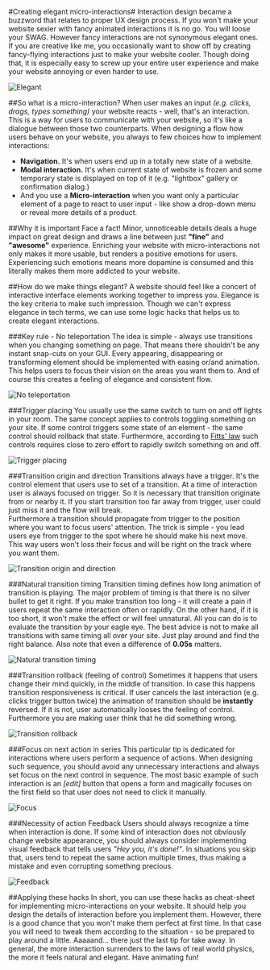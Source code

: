 #Creating elegant micro-interactions#
Interaction design became a buzzword that relates to proper UX design process. If you won't make your website sexier with fancy animated interactions it is no go. You will loose your SWAG. 
However fancy interactions are not synonymous elegant ones. If you are creative like me, you occasionally want to show off by creating fancy-flying interactions just to make your website cooler. Though doing that, it is especially easy to screw up your entire user experience and make your website annoying or even harder to use.

![Elegant](https://www.dropbox.com/s/y8y7o00i1h4cr9e/elegant_bw.jpg?dl=1)


##So what is a micro-interaction?
When user makes an input *(e.g. clicks, drags, types something)* your website reacts - well, that's an interaction. This is a way for users to communicate with your website, so it's like a dialogue between those two counterparts. When designing a flow how users behave on your website, you always to few choices how to implement interactions: 

 - **Navigation.** It's when users end up in a totally new state of a website. 
 - **Modal interaction.** It's when current state of website is frozen and some temporary state is displayed on top of it (e.g. "lightbox" gallery or confirmation dialog.) 
 - And you use a **Micro-interaction** when you want only a particular element of a page to react to user input - like show a drop-down menu or reveal more details of a product. 

##Why it is important
Face a fact! Minor, unnoticeable details deals a huge impact on great design and draws a line between just **"fine"** and **"awesome"** experience. Enriching your website with micro-interactions not only makes it more usable, but renders a positive emotions for users. Experiencing such emotions means more dopamine is consumed and this literally makes them more addicted to your website. 

##How do we make things elegant?
A website should feel like a concert of interactive interface elements working together to impress you. Elegance is the key criteria to make such impression. Though we can't express elegance in tech terms, we can use some logic hacks that helps us to create elegant interactions.   

###Key rule - No teleportation
The idea is simple - always use transitions when you changing something on page. That means there shouldn't be any instant snap-cuts on your GUI. Every appearing, disappearing or transforming element should be implemented with easing or/and animation. This helps users to focus their vision on the areas you want them to. And of course this creates a feeling of elegance and consistent flow.   

![No teleportation](https://www.dropbox.com/s/vl4p795upnlhxzt/no-teleport.gif?dl=1)

###Trigger placing
You usually use the same switch to turn on and off lights in your room. The same concept applies to controls toggling something on your site. If some control triggers some state of an element - the same control should rollback that state. Furthermore, according to [Fitts' law](http://en.wikipedia.org/wiki/Fitts%27s_law) such controls requires close to zero effort to rapidly switch something on and off.  

![Trigger placing](https://www.dropbox.com/s/t938990pcm9xapf/trigger-placement.gif?dl=1)

###Transition origin and direction
Transitions always have a trigger. It's the control element that users use to set of a transition. At a time of interaction user is always focused on trigger. So it is necessary that transition originate from or nearby it. If you start transition too far away from trigger, user could just miss it and the flow will break.  
Furthermore a transition should propagate from trigger to the position where you want to focus users' attention. The trick is simple - you lead users eye from trigger to the spot where he should make his next move. This way users won't loss their focus and will be right on the track where you want them. 

![Transition origin and direction](https://www.dropbox.com/s/9ej97oq1rqiqx4c/origin.gif?dl=1)

###Natural transition timing
Transition timing defines how long animation of transition is playing. The major problem of timing is that there is no silver bullet to get it right. If you make transition too long - it will create a pain if users repeat the same interaction often or rapidly. On the other hand, if it is too short, it won't make the effect or will feel unnatural. All you can do is to evaluate the transition by your eagle eye. The best advice is not to make all transitions with same timing all over your site. Just play around and find the right balance. Also note that even a difference of **0.05s** matters. 

![Natural transition timing](https://www.dropbox.com/s/5i6d1b252mtve42/timing.gif?dl=1)


###Transition rollback (feeling of control)
Sometimes it happens that users change their mind quickly, in the middle of transition. In case this happens transition responsiveness is critical. If user cancels the last interaction (e.g. clicks trigger button twice) the animation of transition should be **instantly** reversed. If it is not, user automatically looses the feeling of control. Furthermore you are making user think that he did something wrong.   

![Transition rollback](https://www.dropbox.com/s/ub7ua62ohi4inzx/rollback.gif?dl=1)

###Focus on next action in series
This particular tip is dedicated for interactions where users perform a sequence of actions. When designing such sequence, you should avoid any unnecessary interactions and always set focus on the next control in sequence. The most basic example of such interaction is an *[edit]* button that opens a form and magically focuses on the first field so that user does not need to click it manually.

![Focus](https://www.dropbox.com/s/4pl0a1u74urjw73/autofocus.gif?dl=1)

###Necessity of action Feedback 
Users should always recognize a time when interaction is done. If some kind of interaction does not obviously change website appearance, you should always consider implementing visual feedback that tells users *"Hey you, it's done!"*. In situations you skip that, users tend to repeat the same action multiple times, thus making a mistake and even corrupting something precious. 

![Feedback](https://www.dropbox.com/s/p0ljusubtuhk061/feedback.gif?dl=1)

##Applying these hacks
In short, you can use these hacks as cheat-sheet for implementing micro-interactions on your website. It should help you design the details of interaction before you implement them. However, there is a good chance that you won't make them perfect at first time. In that case you will need to tweak them according to the situation - so be prepared to play around a little. 
Aaaaand... there just the last tip for take away. In general, the more interaction surrenders to the laws of real world physics, the more it feels natural and elegant. Have animating fun! 